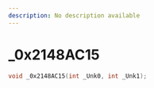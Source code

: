 ```yaml
---
description: No description available 
---
```


# _0x2148AC15

```cpp
void _0x2148AC15(int _Unk0, int _Unk1);
```